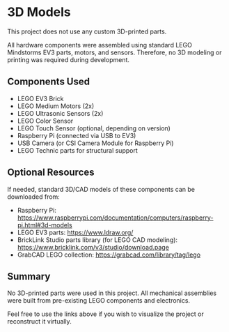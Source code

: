 # 3D Models

This project does not use any custom 3D-printed parts.

All hardware components were assembled using standard LEGO Mindstorms EV3 parts, motors, and sensors. Therefore, no 3D modeling or printing was required during development.

## Components Used

- LEGO EV3 Brick
- LEGO Medium Motors (2x)
- LEGO Ultrasonic Sensors (2x)
- LEGO Color Sensor
- LEGO Touch Sensor (optional, depending on version)
- Raspberry Pi (connected via USB to EV3)
- USB Camera (or CSI Camera Module for Raspberry Pi)
- LEGO Technic parts for structural support

## Optional Resources

If needed, standard 3D/CAD models of these components can be downloaded from:

- Raspberry Pi: https://www.raspberrypi.com/documentation/computers/raspberry-pi.html#3d-models
- LEGO EV3 parts: https://www.ldraw.org/
- BrickLink Studio parts library (for LEGO CAD modeling): https://www.bricklink.com/v3/studio/download.page
- GrabCAD LEGO collection: https://grabcad.com/library/tag/lego

## Summary

No 3D-printed parts were used in this project. All mechanical assemblies were built from pre-existing LEGO components and electronics.

Feel free to use the links above if you wish to visualize the project or reconstruct it virtually.
